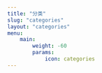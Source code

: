 ```yaml
---
title: "分类"
slug: "categories"
layout: "categories"
menu:
    main:
        weight: -60
        params: 
            icon: categories
---
```





